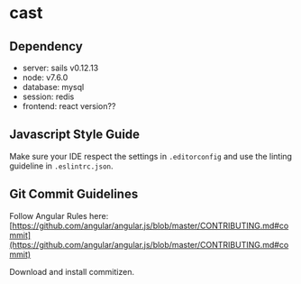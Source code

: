 # cast

## Dependency
- server: sails v0.12.13
- node: v7.6.0
- database: mysql
- session: redis
- frontend: react version??

## Javascript Style Guide

Make sure your IDE respect the settings in `.editorconfig` and use the linting guideline in `.eslintrc.json`.

## Git Commit Guidelines

Follow Angular Rules here: [https://github.com/angular/angular.js/blob/master/CONTRIBUTING.md#commit](https://github.com/angular/angular.js/blob/master/CONTRIBUTING.md#commit)

Download and install commitizen.


